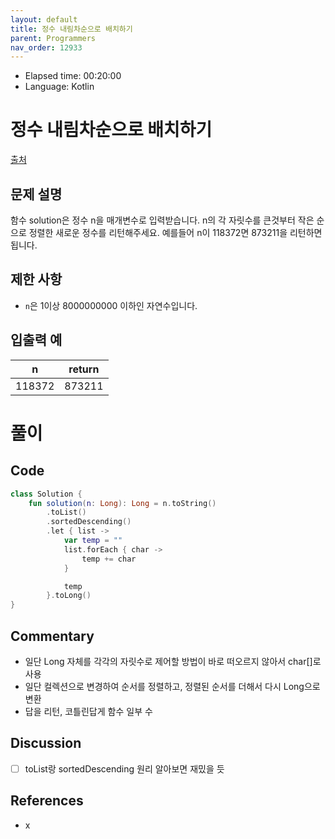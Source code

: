 ```yaml
---
layout: default
title: 정수 내림차순으로 배치하기
parent: Programmers
nav_order: 12933
---
```


- Elapsed time: 00:20:00
- Language: Kotlin

# 정수 내림차순으로 배치하기

[출처](https://programmers.co.kr/learn/courses/30/lessons/12933?language=kotlin)

## 문제 설명

함수 solution은 정수 n을 매개변수로 입력받습니다. n의 각 자릿수를 큰것부터 작은 순으로 정렬한 새로운 정수를 리턴해주세요. 예를들어 n이 118372면 873211을 리턴하면 됩니다.

## 제한 사항

- `n`은 1이상 8000000000 이하인 자연수입니다.

## 입출력 예

| n      | return |
| ------ | ------ |
| 118372 | 873211 |

# 풀이

## Code

``` kotlin
class Solution {
    fun solution(n: Long): Long = n.toString()
        .toList()
        .sortedDescending()
        .let { list ->
            var temp = ""
            list.forEach { char ->
                temp += char
            }

            temp
        }.toLong()
}
```

## Commentary

- 일단 Long 자체를 각각의 자릿수로 제어할 방법이 바로 떠오르지 않아서 char[]로 사용
- 일단 컬렉션으로 변경하여 순서를 정렬하고, 정렬된 순서를 더해서 다시 Long으로 변환
- 답을 리턴, 코틀린답게 함수 일부 수

## Discussion

- [ ] toList랑 sortedDescending 원리 알아보면 재밌을 듯

## References

- x